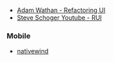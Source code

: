 - [Adam Wathan - Refactoring UI](https://www.refactoringui.com/#get-refactoring-ui)
- [Steve Schoger Youtube - RUI](https://www.youtube.com/watch?v=5gdYHlYAKDY&list=PLDVpvW8ghDr9tasku_YvuTy_l0xPUtOHE)


### Mobile
- [nativewind](https://www.nativewind.dev/)
